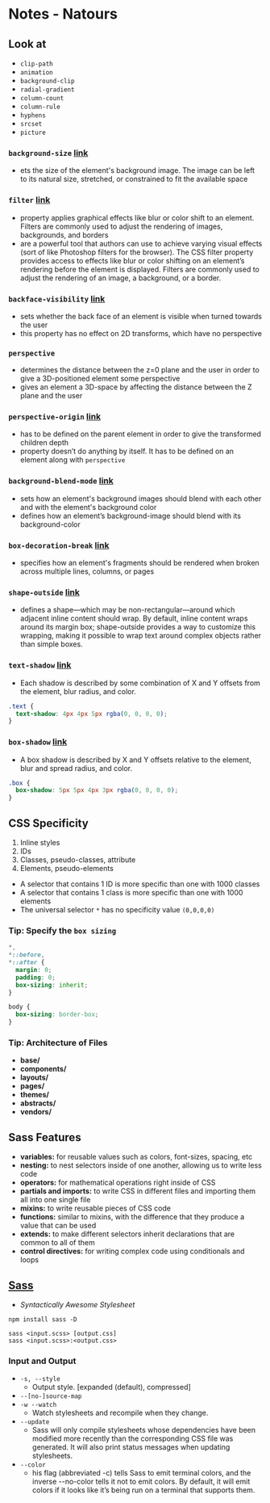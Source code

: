 # Notes - Natours

## Look at

- `clip-path`
- `animation`
- `background-clip`
- `radial-gradient`
- `column-count`
- `column-rule`
- `hyphens`
- `srcset`
- `picture`

### `background-size` [link](https://developer.mozilla.org/en-US/docs/Web/CSS/background-size)

- ets the size of the element's background image. The image can be left to its natural size, stretched, or constrained
  to fit the available space

### `filter` [link](https://developer.mozilla.org/en-US/docs/Web/CSS/filter)

- property applies graphical effects like blur or color shift to an element. Filters are commonly used to adjust the
  rendering of images, backgrounds, and borders
- are a powerful tool that authors can use to achieve varying visual effects (sort of like Photoshop filters for the
  browser). The CSS filter property provides access to effects like blur or color shifting on an element’s rendering
  before the element is displayed. Filters are commonly used to adjust the rendering of an image, a background, or a
  border.

### `backface-visibility` [link](https://developer.mozilla.org/en-US/docs/Web/CSS/backface-visibility)

- sets whether the back face of an element is visible when turned towards the user
- this property has no effect on 2D transforms, which have no perspective

### `perspective`

- determines the distance between the z=0 plane and the user in order to give a 3D-positioned element some perspective
- gives an element a 3D-space by affecting the distance between the Z plane and the user

### `perspective-origin` [link](https://css-tricks.com/almanac/properties/p/perspective-origin/)

- has to be defined on the parent element in order to give the transformed children depth
- property doesn’t do anything by itself. It has to be defined on an element along with `perspective`

### `background-blend-mode` [link](https://developer.mozilla.org/en-US/docs/Web/CSS/background-blend-mode)

- sets how an element's background images should blend with each other and with the element's background color
- defines how an element’s background-image should blend with its background-color

### `box-decoration-break` [link](https://developer.mozilla.org/en-US/docs/Web/CSS/box-decoration-break)

- specifies how an element's fragments should be rendered when broken across multiple lines, columns, or pages

### `shape-outside` [link](https://developer.mozilla.org/en-US/docs/Web/CSS/shape-outside)

- defines a shape—which may be non-rectangular—around which adjacent inline content should wrap. By default, inline
  content wraps around its margin box; shape-outside provides a way to customize this wrapping, making it possible to
  wrap text around complex objects rather than simple boxes.

### `text-shadow` [link](https://developer.mozilla.org/en-US/docs/Web/CSS/text-shadow)

- Each shadow is described by some combination of X and Y offsets from the element, blur radius, and color.

```css
.text {
  text-shadow: 4px 4px 5px rgba(0, 0, 0, 0);
}
```

### `box-shadow` [link](https://developer.mozilla.org/en-US/docs/Web/CSS/box-shadow)

- A box shadow is described by X and Y offsets relative to the element, blur and spread radius, and color.

```css
.box {
  box-shadow: 5px 5px 4px 3px rgba(0, 0, 0, 0);
}
```

## CSS Specificity

1) Inline styles
2) IDs
3) Classes, pseudo-classes, attribute
4) Elements, pseudo-elements

- A selector that contains 1 ID is more specific than one with 1000 classes
- A selector that contains 1 class is more specific than one with 1000 elements
- The universal selector `*` has no specificity value `(0,0,0,0)`

### Tip: Specify the `box sizing`

```css
*,
*::before,
*::after {
  margin: 0;
  padding: 0;
  box-sizing: inherit;
}

body {
  box-sizing: border-box;
}

```

### Tip: Architecture of Files

- **base/**
- **components/**
- **layouts/**
- **pages/**
- **themes/**
- **abstracts/**
- **vendors/**

## Sass Features

- **variables:** for reusable values such as colors, font-sizes, spacing, etc
- **nesting:** to nest selectors inside of one another, allowing us to write less code
- **operators:** for mathematical operations right inside of CSS
- **partials and imports:** to write CSS in different files and importing them all into one single file
- **mixins:** to write reusable pieces of CSS code
- **functions:** similar to mixins, with the difference that they produce a value that can be used
- **extends:** to make different selectors inherit declarations that are common to all of them
- **control directives:** for writing complex code using conditionals and loops

## [Sass](https://sass-lang.com/)

- _Syntactically Awesome Stylesheet_

```shell
npm install sass -D
```

```shell
sass <input.scss> [output.css]
sass <input.scss>:<output.css>
```

### Input and Output

- `-s, --style`
  - Output style. [expanded (default), compressed]
- `--[no-]source-map`
- `-w --watch`
  - Watch stylesheets and recompile when they change.
- `--update`
  - Sass will only compile stylesheets whose dependencies have been modified more recently than the corresponding CSS
    file was generated. It will also print status messages when updating stylesheets.
- `--color`
  - his flag (abbreviated -c) tells Sass to emit terminal colors, and the inverse --no-color tells it not to emit
    colors. By default, it will emit colors if it looks like it’s being run on a terminal that supports them.
